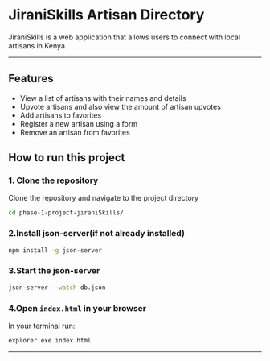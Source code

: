 # JiraniSkills Artisan Directory
JiraniSkills is a web application that allows users to connect with local artisans in Kenya.

---
## Features
- View a list of artisans with their names and details
- Upvote artisans and also view the amount of artisan upvotes
- Add artisans to favorites
- Register a new artisan using a form
- Remove an artisan from favorites

## How to run this project
### 1. Clone the repository
Clone the repository and navigate to the project directory
```bash
cd phase-1-project-jiraniSkills/
```
### 2.Install json-server(if not already installed)
```bash
npm install -g json-server
```
### 3.Start the json-server
```bash
json-server --watch db.json
```
### 4.Open `index.html` in your browser
In your terminal run:
```bash
explorer.exe index.html
```
---

